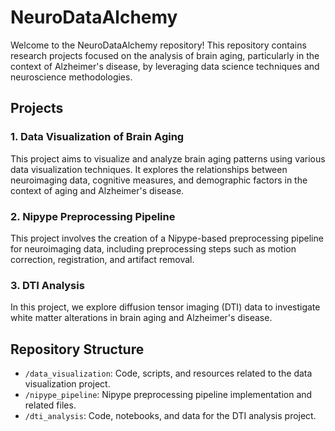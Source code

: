 # NeuroDataAlchemy

Welcome to the NeuroDataAlchemy repository! This repository contains research projects focused on the analysis of brain aging, particularly in the context of Alzheimer's disease, by leveraging data science techniques and neuroscience methodologies.

## Projects

### 1. Data Visualization of Brain Aging
This project aims to visualize and analyze brain aging patterns using various data visualization techniques. It explores the relationships between neuroimaging data, cognitive measures, and demographic factors in the context of aging and Alzheimer's disease.

### 2. Nipype Preprocessing Pipeline
This project involves the creation of a Nipype-based preprocessing pipeline for neuroimaging data, including preprocessing steps such as motion correction, registration, and artifact removal.

### 3. DTI Analysis
In this project, we explore diffusion tensor imaging (DTI) data to investigate white matter alterations in brain aging and Alzheimer's disease.

## Repository Structure

- `/data_visualization`: Code, scripts, and resources related to the data visualization project.
- `/nipype_pipeline`: Nipype preprocessing pipeline implementation and related files.
- `/dti_analysis`: Code, notebooks, and data for the DTI analysis project.
